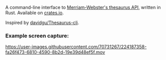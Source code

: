 A command-line interface to [Merriam-Webster's thesaurus API](https://dictionaryapi.com/products/api-collegiate-thesaurus), written in Rust. Available on [crates.io](https://crates.io/crates/thesaurust).

Inspired by [davidgu/Thesaurus-cli](https://github.com/davidgu/thesaurus-cli).

### Example screen capture:
https://user-images.githubusercontent.com/70731267/224187358-fa26f473-6810-4590-8b2d-19e39d48ef5f.mov
